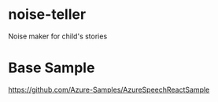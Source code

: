 # noise-teller
Noise maker for child's stories


# Base Sample
https://github.com/Azure-Samples/AzureSpeechReactSample